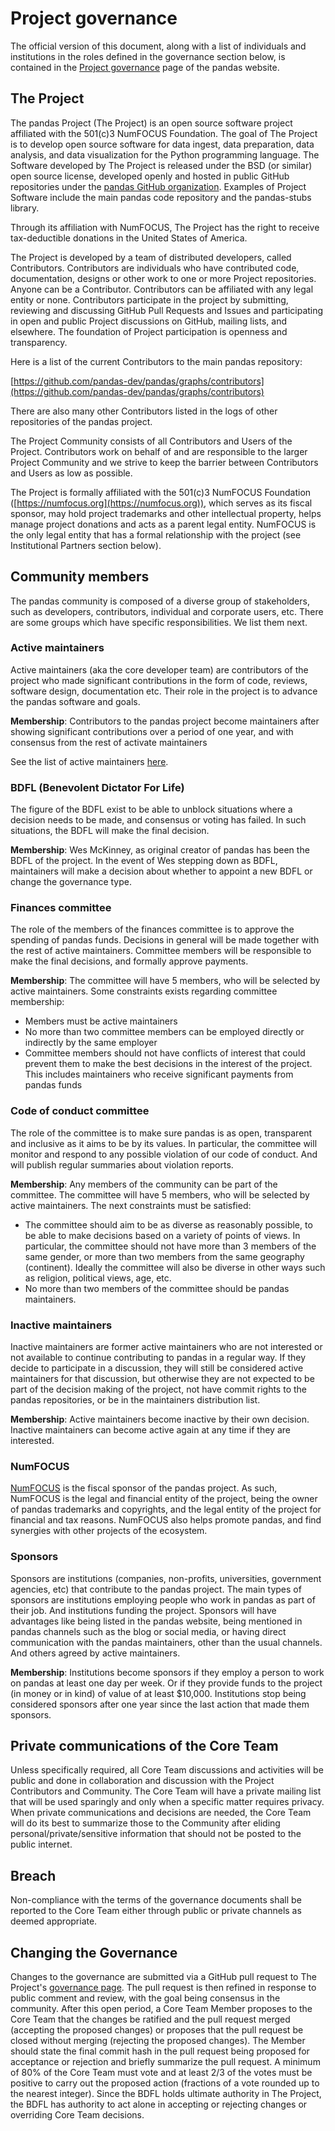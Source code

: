# Project governance

The official version of this document, along with a list of
individuals and institutions in the roles defined in the governance
section below, is contained in the
[Project governance](https://pandas.pydata.org/about/governance.html)
page of the pandas website.

## The Project

The pandas Project (The Project) is an open source software project affiliated
with the 501(c)3 NumFOCUS Foundation. The goal of The Project is to develop open
source software for data ingest, data preparation, data analysis, and data
visualization for the Python programming language. The Software developed by
The Project is released under the BSD (or similar) open source license,
developed openly and hosted in public GitHub repositories under the [pandas
GitHub organization](https://github.com/pandas-dev). Examples of Project Software
include the main pandas code repository and the pandas-stubs library.

Through its affiliation with NumFOCUS, The Project has the right to receive
tax-deductible donations in the United States of America.

The Project is developed by a team of distributed developers, called
Contributors. Contributors are individuals who have contributed code,
documentation, designs or other work to one or more Project repositories.
Anyone can be a Contributor. Contributors can be affiliated with any legal
entity or none. Contributors participate in the project by submitting,
reviewing and discussing GitHub Pull Requests and Issues and participating in
open and public Project discussions on GitHub, mailing lists, and
elsewhere. The foundation of Project participation is openness and
transparency.

Here is a list of the current Contributors to the main pandas repository:

[https://github.com/pandas-dev/pandas/graphs/contributors](https://github.com/pandas-dev/pandas/graphs/contributors)

There are also many other Contributors listed in the logs of other repositories of
the pandas project.

The Project Community consists of all Contributors and Users of the Project.
Contributors work on behalf of and are responsible to the larger Project
Community and we strive to keep the barrier between Contributors and Users as
low as possible.

The Project is formally affiliated with the 501(c)3 NumFOCUS Foundation
([https://numfocus.org](https://numfocus.org)), which serves as its fiscal
sponsor, may hold project trademarks and other intellectual property, helps
manage project donations and acts as a parent legal entity. NumFOCUS is the
only legal entity that has a formal relationship with the project (see
Institutional Partners section below).

## Community members

The pandas community is composed of a diverse group of stakeholders, such as
developers, contributors, individual and corporate users, etc. There are
some groups which have specific responsibilities. We list them next.

### Active maintainers

Active maintainers (aka the core developer team) are contributors of the
project who made significant contributions in the form of code, reviews,
software design, documentation etc. Their role in the project is to
advance the pandas software and goals.

**Membership**: Contributors to the pandas project become maintainers after
showing significant contributions over a period of one year, and with
consensus from the rest of activate maintainers

See the list of active maintainers [here](team.html#maintainers).

### BDFL (Benevolent Dictator For Life)

The figure of the BDFL exist to be able to unblock situations where a decision
needs to be made, and consensus or voting has failed. In such situations, the
BDFL will make the final decision.

**Membership**: Wes McKinney, as original creator of pandas has been the BDFL
of the project. In the event of Wes stepping down as BDFL, maintainers will
make a decision about whether to appoint a new BDFL or change the governance
type.

### Finances committee

The role of the members of the finances committee is to approve the spending
of pandas funds. Decisions in general will be made together with the rest of
active maintainers. Committee members will be responsible to make the final
decisions, and formally approve payments.

**Membership**: The committee will have 5 members, who will be selected by active
maintainers. Some constraints exists regarding committee membership:

- Members must be active maintainers
- No more than two committee members can be employed directly or indirectly
  by the same employer
- Committee members should not have conflicts of interest that could prevent
  them to make the best decisions in the interest of the project. This includes
  maintainers who receive significant payments from pandas funds

### Code of conduct committee

The role of the committee is to make sure pandas is as open, transparent and
inclusive as it aims to be by its values. In particular, the committee will
monitor and respond to any possible violation of our code of conduct. And
will publish regular summaries about violation reports.

**Membership**: Any members of the community can be part of the committee.
The committee will have 5 members, who will be selected by active maintainers.
The next constraints must be satisfied:

- The committee should aim to be as diverse as reasonably possible, to be able
  to make decisions based on a variety of points of views. In particular, the
  committee should not have more than 3 members of the same gender, or more
  than two members from the same geography (continent). Ideally the committee
  will also be diverse in other ways such as religion, political views,
  age, etc.
- No more than two members of the committee should be pandas maintainers.

### Inactive maintainers

Inactive maintainers are former active maintainers who are not interested or
not available to continue contributing to pandas in a regular way. If they
decide to participate in a discussion, they will still be considered active
maintainers for that discussion, but otherwise they are not expected to be part
of the decision making of the project, not have commit rights to the pandas
repositories, or be in the maintainers distribution list.

**Membership**: Active maintainers become inactive by their own decision.
Inactive maintainers can become active again at any time if they are interested.

### NumFOCUS

[NumFOCUS](https://numfocus.org) is the fiscal sponsor of the pandas project.
As such, NumFOCUS is the legal and financial entity of the project, being the
owner of pandas trademarks and copyrights, and the legal entity of the
project for financial and tax reasons. NumFOCUS also helps promote pandas, and
find synergies with other projects of the ecosystem.

### Sponsors

Sponsors are institutions (companies, non-profits, universities, government
agencies, etc) that contribute to the pandas project. The main types of
sponsors are institutions employing people who work in pandas as part of their
job. And institutions funding the project. Sponsors will have advantages like
being listed in the pandas website, being mentioned in pandas channels
such as the blog or social media, or having direct communication with the
pandas maintainers, other than the usual channels. And others agreed by
active maintainers.

**Membership**: Institutions become sponsors if they employ a person to work
on pandas at least one day per week. Or if they provide funds to the project
(in money or in kind) of value of at least $10,000. Institutions stop
being considered sponsors after one year since the last action that made them
sponsors.

## Private communications of the Core Team

Unless specifically required, all Core Team discussions and activities will be
public and done in collaboration and discussion with the Project Contributors
and Community. The Core Team will have a private mailing list that will be used
sparingly and only when a specific matter requires privacy. When private
communications and decisions are needed, the Core Team will do its best to
summarize those to the Community after eliding personal/private/sensitive
information that should not be posted to the public internet.

## Breach

Non-compliance with the terms of the governance documents shall be reported to
the Core Team either through public or private channels as deemed appropriate.

## Changing the Governance

Changes to the governance are submitted via a GitHub pull request to The Project's
[governance page](https://github.com/pandas-dev/pandas/blob/main/web/pandas/about/governance.md).
The pull request is then refined in response to public comment and review, with
the goal being consensus in the community.  After this open period, a Core Team
Member proposes to the Core Team that the changes be ratified and the pull
request merged (accepting the proposed changes) or proposes that the pull
request be closed without merging (rejecting the proposed changes). The Member
should state the final commit hash in the pull request being proposed for
acceptance or rejection and briefly summarize the pull request. A minimum of
80% of the Core Team must vote and at least 2/3 of the votes must be positive
to carry out the proposed action (fractions of a vote rounded up to the nearest
integer). Since the BDFL holds ultimate authority in The Project, the BDFL has
authority to act alone in accepting or rejecting changes or overriding Core
Team decisions.
